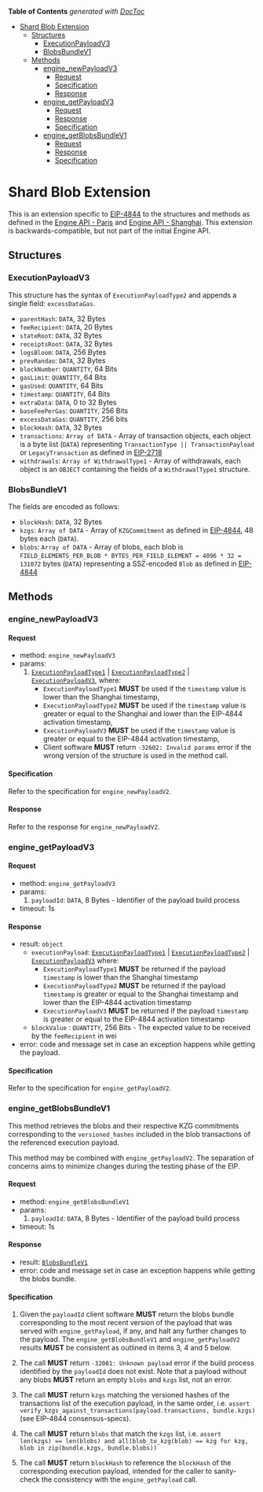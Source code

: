 <!-- START doctoc generated TOC please keep comment here to allow auto update -->
<!-- DON'T EDIT THIS SECTION, INSTEAD RE-RUN doctoc TO UPDATE -->
**Table of Contents**  *generated with [DocToc](https://github.com/thlorenz/doctoc)*

- [Shard Blob Extension](#shard-blob-extension)
  - [Structures](#structures)
    - [ExecutionPayloadV3](#executionpayloadv3)
    - [BlobsBundleV1](#blobsbundlev1)
  - [Methods](#methods)
    - [engine_newPayloadV3](#engine_newpayloadv3)
      - [Request](#request)
      - [Specification](#specification)
      - [Response](#response)
    - [engine_getPayloadV3](#engine_getpayloadv3)
      - [Request](#request-1)
      - [Response](#response-1)
      - [Specification](#specification-1)
    - [engine_getBlobsBundleV1](#engine_getblobsbundlev1)
      - [Request](#request-2)
      - [Response](#response-2)
      - [Specification](#specification-2)

<!-- END doctoc generated TOC please keep comment here to allow auto update -->

# Shard Blob Extension

This is an extension specific to [EIP-4844](https://eips.ethereum.org/EIPS/eip-4844) to the structures and methods as defined in the [Engine API - Paris](../paris.md) and [Engine API - Shanghai](../shanghai.md).
This extension is backwards-compatible, but not part of the initial Engine API.

## Structures

### ExecutionPayloadV3

This structure has the syntax of `ExecutionPayloadType2` and appends a single field: `excessDataGas`.

- `parentHash`: `DATA`, 32 Bytes
- `feeRecipient`:  `DATA`, 20 Bytes
- `stateRoot`: `DATA`, 32 Bytes
- `receiptsRoot`: `DATA`, 32 Bytes
- `logsBloom`: `DATA`, 256 Bytes
- `prevRandao`: `DATA`, 32 Bytes
- `blockNumber`: `QUANTITY`, 64 Bits
- `gasLimit`: `QUANTITY`, 64 Bits
- `gasUsed`: `QUANTITY`, 64 Bits
- `timestamp`: `QUANTITY`, 64 Bits
- `extraData`: `DATA`, 0 to 32 Bytes
- `baseFeePerGas`: `QUANTITY`, 256 Bits
- `excessDataGas`: `QUANTITY`, 256 bits
- `blockHash`: `DATA`, 32 Bytes
- `transactions`: `Array of DATA` - Array of transaction objects, each object is a byte list (`DATA`) representing `TransactionType || TransactionPayload` or `LegacyTransaction` as defined in [EIP-2718](https://eips.ethereum.org/EIPS/eip-2718)
- `withdrawals`: `Array of WithdrawalType1` - Array of withdrawals, each object is an `OBJECT` containing the fields of a `WithdrawalType1` structure.

### BlobsBundleV1

The fields are encoded as follows:

- `blockHash`: `DATA`, 32 Bytes
- `kzgs`: `Array of DATA` - Array of `KZGCommitment` as defined in [EIP-4844](https://eips.ethereum.org/EIPS/eip-4844), 48 bytes each (`DATA`).
- `blobs`: `Array of DATA` - Array of blobs, each blob is `FIELD_ELEMENTS_PER_BLOB * BYTES_PER_FIELD_ELEMENT = 4096 * 32 = 131072` bytes (`DATA`) representing a SSZ-encoded `Blob` as defined in [EIP-4844](https://eips.ethereum.org/EIPS/eip-4844)

## Methods

### engine_newPayloadV3

#### Request

* method: `engine_newPayloadV3`
* params:
  1. [`ExecutionPayloadType1`](../paris.md#ExecutionPayloadType1) | [`ExecutionPayloadType2`](../shanghai.md#ExecutionPayloadType2) | [`ExecutionPayloadV3`](#ExecutionPayloadV3), where:
      - `ExecutionPayloadType1` **MUST** be used if the `timestamp` value is lower than the Shanghai timestamp,
      - `ExecutionPayloadType2` **MUST** be used if the `timestamp` value is greater or equal to the Shanghai and lower than the EIP-4844 activation timestamp,
      - `ExecutionPayloadV3` **MUST** be used if the `timestamp` value is greater or equal to the EIP-4844 activation timestamp,
      - Client software **MUST** return `-32602: Invalid params` error if the wrong version of the structure is used in the method call.

#### Specification

Refer to the specification for `engine_newPayloadV2`.

#### Response

Refer to the response for `engine_newPayloadV2`.

### engine_getPayloadV3

#### Request

* method: `engine_getPayloadV3`
* params:
  1. `payloadId`: `DATA`, 8 Bytes - Identifier of the payload build process
* timeout: 1s

#### Response

* result: `object`
  - `executionPayload`: [`ExecutionPayloadType1`](../paris.md#ExecutionPayloadType1) | [`ExecutionPayloadType2`](../shanghai.md#ExecutionPayloadType2) |  [`ExecutionPayloadV3`](#ExecutionPayloadV3) where:
    - `ExecutionPayloadType1` **MUST** be returned if the payload `timestamp` is lower than the Shanghai timestamp
    - `ExecutionPayloadType2` **MUST** be returned if the payload `timestamp` is greater or equal to the Shanghai timestamp and lower than the EIP-4844 activation timestamp
    - `ExecutionPayloadV3` **MUST** be returned if the payload `timestamp` is greater or equal to the EIP-4844 activation timestamp
  - `blockValue` : `QUANTITY`, 256 Bits - The expected value to be received by the `feeRecipient` in wei
* error: code and message set in case an exception happens while getting the payload.

#### Specification

Refer to the specification for `engine_getPayloadV2`.

### engine_getBlobsBundleV1

This method retrieves the blobs and their respective KZG commitments corresponding to the `versioned_hashes`
included in the blob transactions of the referenced execution payload.

This method may be combined with `engine_getPayloadV2`.
The separation of concerns aims to minimize changes during the testing phase of the EIP.

#### Request

* method: `engine_getBlobsBundleV1`
* params:
  1. `payloadId`: `DATA`, 8 Bytes - Identifier of the payload build process
* timeout: 1s

#### Response

* result: [`BlobsBundleV1`](#BlobsBundleV1)
* error: code and message set in case an exception happens while getting the blobs bundle.

#### Specification

1. Given the `payloadId` client software **MUST** return the blobs bundle corresponding to the most recent version of the payload that was served with `engine_getPayload`, if any,
   and halt any further changes to the payload. The `engine_getBlobsBundleV1` and `engine_getPayloadV2` results **MUST** be consistent as outlined in items 3, 4 and 5 below. 

2. The call **MUST** return `-32001: Unknown payload` error if the build process identified by the `payloadId` does not exist. Note that a payload without any blobs **MUST** return an empty `blobs` and `kzgs` list, not an error.

3. The call **MUST** return `kzgs` matching the versioned hashes of the transactions list of the execution payload, in the same order,
   i.e. `assert verify_kzgs_against_transactions(payload.transactions, bundle.kzgs)` (see EIP-4844 consensus-specs).

4. The call **MUST** return `blobs` that match the `kzgs` list, i.e. `assert len(kzgs) == len(blobs) and all(blob_to_kzg(blob) == kzg for kzg, blob in zip(bundle.kzgs, bundle.blobs))`

5. The call **MUST** return `blockHash` to reference the `blockHash` of the corresponding execution payload, intended for the caller to sanity-check the consistency with the `engine_getPayload` call.
